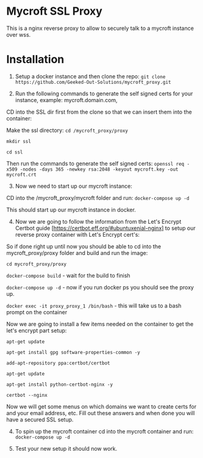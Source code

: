 # Mycroft SSL Proxy
This is a nginx reverse proxy to allow to securely talk to a mycroft instance over wss.

# Installation
1. Setup a docker instance and then clone the repo:
`git clone https://github.com/Geeked-Out-Solutions/mycroft_proxy.git`

2. Run the following commands to generate the self signed certs for your instance, example: mycroft.domain.com, 

CD into the SSL dir first from the clone so that we can insert them into the container:

Make the ssl directory:
`cd /mycroft_proxy/proxy`

`mkdir ssl`

`cd ssl`

Then run the commands to generate the self signed certs:
`openssl req -x509 -nodes -days 365 -newkey rsa:2048 -keyout mycroft.key -out mycroft.crt`

3. Now we need to start up our mycroft instance:

CD into the /mycroft_proxy/mycroft folder and run:
`docker-compose up -d`

This should start up our mycroft instance in docker.

4. Now we are going to follow the information from the Let's Encrypt Certbot guide [https://certbot.eff.org/#ubuntuxenial-nginx] to setup our reverse proxy container with Let's Encrypt cert's:

So if done right up until now you should be able to cd into the mycroft_proxy/proxy folder and build and run the image:

`cd mycroft_proxy/proxy`

`docker-compose build` - wait for the build to finish

`docker-compose up -d` - now if you run docker ps you should see the proxy up.

`docker exec -it proxy_proxy_1 /bin/bash` - this will take us to a bash prompt on the container

Now we are going to install a few items needed on the container to get the let's encrypt part setup:

`apt-get update`

`apt-get install gpg software-properties-common -y`

`add-apt-repository ppa:certbot/certbot`

`apt-get update`

`apt-get install python-certbot-nginx -y`

`certbot --nginx`

Now we will get some menus on which domains we want to create certs for and your email address, etc.  Fill out these answers and when done you will have a secured SSL setup.

4. To spin up the mycroft container cd into the mycroft container and run:
`docker-compose up -d`

5. Test your new setup it should now work.
